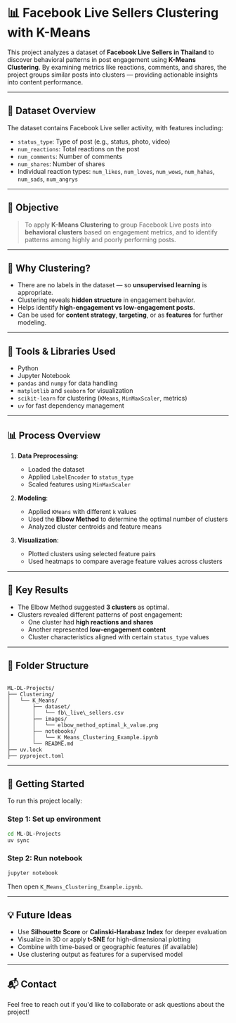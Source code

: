 # 📊 Facebook Live Sellers Clustering with K-Means

This project analyzes a dataset of **Facebook Live Sellers in Thailand** to discover behavioral patterns in post engagement using **K-Means Clustering**. By examining metrics like reactions, comments, and shares, the project groups similar posts into clusters — providing actionable insights into content performance.

---

## 📁 Dataset Overview

The dataset contains Facebook Live seller activity, with features including:

- `status_type`: Type of post (e.g., status, photo, video)
- `num_reactions`: Total reactions on the post
- `num_comments`: Number of comments
- `num_shares`: Number of shares
- Individual reaction types: `num_likes`, `num_loves`, `num_wows`, `num_hahas`, `num_sads`, `num_angrys`

---

## 🎯 Objective

> To apply **K-Means Clustering** to group Facebook Live posts into **behavioral clusters** based on engagement metrics, and to identify patterns among highly and poorly performing posts.

---

## 🧠 Why Clustering?

- There are no labels in the dataset — so **unsupervised learning** is appropriate.
- Clustering reveals **hidden structure** in engagement behavior.
- Helps identify **high-engagement vs low-engagement posts**.
- Can be used for **content strategy**, **targeting**, or as **features** for further modeling.

---

## 🧪 Tools & Libraries Used

- Python
- Jupyter Notebook
- `pandas` and `numpy` for data handling
- `matplotlib` and `seaborn` for visualization
- `scikit-learn` for clustering (`KMeans`, `MinMaxScaler`, metrics)
- `uv` for fast dependency management

---

## 📊 Process Overview

1. **Data Preprocessing**:
   - Loaded the dataset
   - Applied `LabelEncoder` to `status_type`
   - Scaled features using `MinMaxScaler`

2. **Modeling**:
   - Applied `KMeans` with different `k` values
   - Used the **Elbow Method** to determine the optimal number of clusters
   - Analyzed cluster centroids and feature means

3. **Visualization**:
   - Plotted clusters using selected feature pairs
   - Used heatmaps to compare average feature values across clusters

---

## 📌 Key Results

- The Elbow Method suggested **3 clusters** as optimal.
- Clusters revealed different patterns of post engagement:
  - One cluster had **high reactions and shares**
  - Another represented **low-engagement content**
  - Cluster characteristics aligned with certain `status_type` values

---

## 📂 Folder Structure

```

ML-DL-Projects/
├── Clustering/
│   └── K_Means/
│       ├── dataset/
│       │   └── fb\_live\_sellers.csv
│       ├── images/
│       │   └── elbow_method_optimal_k_value.png
│       ├── notebooks/
│       │   └── K_Means_Clustering_Example.ipynb
│       └── README.md
├── uv.lock
├── pyproject.toml

````

---

## 🚀 Getting Started

To run this project locally:

### Step 1: Set up environment

```bash
cd ML-DL-Projects
uv sync
````

### Step 2: Run notebook

```bash
jupyter notebook
```

Then open `K_Means_Clustering_Example.ipynb`.

---

## 💡 Future Ideas

* Use **Silhouette Score** or **Calinski-Harabasz Index** for deeper evaluation
* Visualize in 3D or apply **t-SNE** for high-dimensional plotting
* Combine with time-based or geographic features (if available)
* Use clustering output as features for a supervised model

---

## 📬 Contact

Feel free to reach out if you'd like to collaborate or ask questions about the project!
